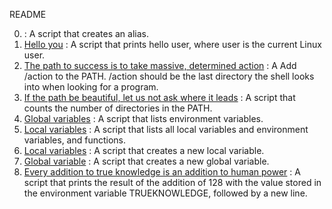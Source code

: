 README

0. [<o>](./0-alias) : A script that creates an alias.
1. [Hello you](./1-hello_you) : A script that prints hello user, where user is the current Linux user.
2. [The path to success is to take massive, determined action](./2-path) : A Add \/action to the PATH. \/action should be the last directory the shell looks into when looking for a program.
3. [If the path be beautiful, let us not ask where it leads](./3-paths) : A script that counts the number of directories in the PATH.
4. [ Global variables](./4-global_variables) : A script that lists environment variables.
5. [Local variables](./5-local_variables) : A script that lists all local variables and environment variables, and functions.
6. [Local variables](./6-create_local_variable) : A script that creates a new local variable.
7. [Global variable](./7-create_global_variable) : A  script that creates a new global variable.
8. [Every addition to true knowledge is an addition to human power](./8-true_knowledge) : A script that prints the result of the addition of 128 with the value stored in the environment variable TRUEKNOWLEDGE, followed by a new line.
